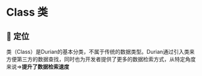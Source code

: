 ﻿# Class 类

## 📃 定位

类（Class）是Durian的基本分类，不属于传统的数据类型。Durian通过引入类来方便第三方的数据查找，同时也为开发者提供了更多的数据检索方式，从特定角度来说=>**提升了数据检索速度**
